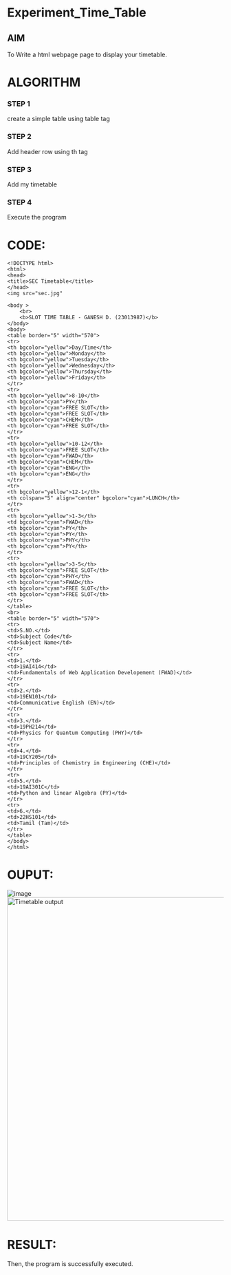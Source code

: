 # Experiment_Time_Table

## AIM
To Write a html webpage page to display your timetable.

# ALGORITHM
### STEP 1
create a simple table using table tag
### STEP 2
Add header row using th tag
### STEP 3
Add my timetable
### STEP 4
Execute the program

# CODE:
```
<!DOCTYPE html>
<html>
<head>
<title>SEC Timetable</title>
</head>
<img src="sec.jpg"

<body >
    <br>
    <b>SLOT TIME TABLE - GANESH D. (23013987)</b>
</body>
<body>
<table border="5" width="570">
<tr>
<th bgcolor="yellow">Day/Time</th>
<th bgcolor="yellow">Monday</th>
<th bgcolor="yellow">Tuesday</th>
<th bgcolor="yellow">Wednesday</th>
<th bgcolor="yellow">Thursday</th>
<th bgcolor="yellow">Friday</th>
</tr>
<tr>
<th bgcolor="yellow">8-10</th>
<th bgcolor="cyan">PY</th>
<th bgcolor="cyan">FREE SLOT</th>
<th bgcolor="cyan">FREE SLOT</th>
<th bgcolor="cyan">CHEM</th>
<th bgcolor="cyan">FREE SLOT</th>
</tr>
<tr>
<th bgcolor="yellow">10-12</th>
<th bgcolor="cyan">FREE SLOT</th>
<th bgcolor="cyan">FWAD</th>
<th bgcolor="cyan">CHEM</th>
<th bgcolor="cyan">ENG</th>
<th bgcolor="cyan">ENG</th>
</tr>
<tr>
<th bgcolor="yellow">12-1</th>
<th colspan="5" align="center" bgcolor="cyan">LUNCH</th>
</tr>
<tr>
<th bgcolor="yellow">1-3</th>
<td bgcolor="cyan">FWAD</th>
<th bgcolor="cyan">PY</th>
<th bgcolor="cyan">PY</th>
<th bgcolor="cyan">PHY</th>
<th bgcolor="cyan">PY</th>
</tr>
<tr>
<th bgcolor="yellow">3-5</th>
<th bgcolor="cyan">FREE SLOT</th>
<th bgcolor="cyan">PHY</th>
<th bgcolor="cyan">FWAD</th>
<th bgcolor="cyan">FREE SLOT</th>
<th bgcolor="cyan">FREE SLOT</th>
</tr>
</table>
<br>
<table border="5" width="570">
<tr>
<td>S.NO.</td>
<td>Subject Code</td>
<td>Subject Name</td>
</tr>
<tr>
<td>1.</td>
<td>19AI414</td>
<td>Fundamentals of Web Application Developement (FWAD)</td>
</tr>
<tr>
<td>2.</td>
<td>19EN101</td>
<td>Communicative English (EN)</td>
</tr>
<tr>
<td>3.</td>
<td>19PH214</td>
<td>Physics for Quantum Computing (PHY)</td>
</tr>
<tr>
<td>4.</td>
<td>19CY205</td>
<td>Principles of Chemistry in Engineering (CHE)</td>
</tr>
<tr>
<td>5.</td>
<td>19AI301C</td>
<td>Python and linear Algebra (PY)</td>
</tr>
<tr>
<td>6.</td>
<td>22HS101</td>
<td>Tamil (Tam)</td>
</tr>
</table>
</body>
</html>
```

# OUPUT:
![image](https://github.com/Ganesh23013987/timetable/assets/147473768/e7393eab-bd72-4a92-b967-2e7f1a260fb7)
<img width="752" alt="Timetable output" src="https://github.com/Ganesh23013987/timetable/assets/147473768/2f67dd2f-b3de-4b2b-ad9a-0c1a15544023">




# RESULT:
Then, the program is successfully executed.


